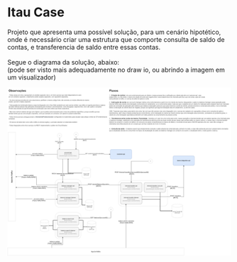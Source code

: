 # Itau Case

Projeto que apresenta uma possível solução, para um cenário hipotético, onde é necessário criar uma estrutura que comporte consulta de saldo de contas, e transferencia de saldo entre essas contas.
<br>
<br>
Segue o diagrama da solução, abaixo: <br>
(pode ser visto mais adequadamente no draw io, ou abrindo a imagem em um visualizador)

![](/arquitetura.drawio.png)

